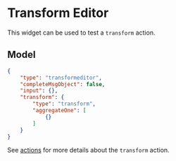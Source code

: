 # Transform Editor

This widget can be used to test a `transform` action.

## Model

```json
{
    "type": "transformeditor",
    "completeMsgObject": false,
    "input": {},
    "transform": {
        "type": "transform",
        "aggregateOne": [
            {}
        ]
    }
}
```

See [actions](../../actions/README.md) for more details about the `transform` action.
